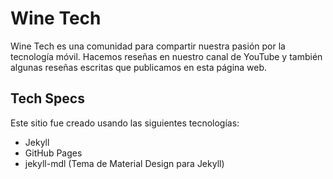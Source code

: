 # Wine Tech
Wine Tech es una comunidad para compartir nuestra pasión por la tecnología móvil. Hacemos reseñas en nuestro canal de YouTube y también algunas reseñas escritas que publicamos en esta página web.

## Tech Specs
Este sitio fue creado usando las siguientes tecnologías:
- Jekyll
- GitHub Pages
- jekyll-mdl (Tema de Material Design para Jekyll)